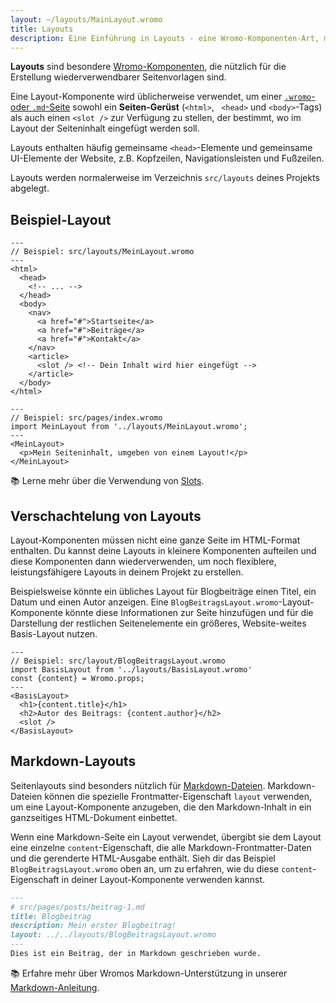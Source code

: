```yaml
---
layout: ~/layouts/MainLayout.wromo
title: Layouts
description: Eine Einführung in Layouts - eine Wromo-Komponenten-Art, mit der sich mehrere Seiten eine gemeinsame Gestaltung teilen können.
---
```


**Layouts** sind besondere [Wromo-Komponenten](/de/core-concepts/wromo-components/), die nützlich für die Erstellung wiederverwendbarer Seitenvorlagen sind.

Eine Layout-Komponente wird üblicherweise verwendet, um einer [`.wromo`- oder `.md`-Seite](/de/core-concepts/wromo-pages/) sowohl ein **Seiten-Gerüst** (`<html>`, ` <head>` und `<body>`-Tags) als auch einen `<slot />` zur Verfügung zu stellen, der bestimmt, wo im Layout der Seiteninhalt eingefügt werden soll.

Layouts enthalten häufig gemeinsame `<head>`-Elemente und gemeinsame UI-Elemente der Website, z.B. Kopfzeilen, Navigationsleisten und Fußzeilen.

Layouts werden normalerweise im Verzeichnis `src/layouts` deines Projekts abgelegt.

## Beispiel-Layout

```wromo
---
// Beispiel: src/layouts/MeinLayout.wromo
---
<html>
  <head>
    <!-- ... -->
  </head>
  <body>
    <nav>
      <a href="#">Startseite</a>
      <a href="#">Beiträge</a>
      <a href="#">Kontakt</a>
    </nav>
    <article>
      <slot /> <!-- Dein Inhalt wird hier eingefügt -->
    </article>
  </body>
</html>
```

```wromo
---
// Beispiel: src/pages/index.wromo
import MeinLayout from '../layouts/MeinLayout.wromo';
---
<MeinLayout>
  <p>Mein Seiteninhalt, umgeben von einem Layout!</p>
</MeinLayout>
```

📚 Lerne mehr über die Verwendung von [Slots](/de/core-concepts/wromo-components/#slots).


## Verschachtelung von Layouts

Layout-Komponenten müssen nicht eine ganze Seite im HTML-Format enthalten. Du kannst deine Layouts in kleinere Komponenten aufteilen und diese Komponenten dann wiederverwenden, um noch flexiblere, leistungsfähigere Layouts in deinem Projekt zu erstellen.

Beispielsweise könnte ein übliches Layout für Blogbeiträge einen Titel, ein Datum und einen Autor anzeigen. Eine `BlogBeitragsLayout.wromo`-Layout-Komponente könnte diese Informationen zur Seite hinzufügen und für die Darstellung der restlichen Seitenelemente ein größeres, Website-weites Basis-Layout nutzen.

```wromo
---
// Beispiel: src/layout/BlogBeitragsLayout.wromo
import BasisLayout from '../layouts/BasisLayout.wromo'
const {content} = Wromo.props;
---
<BasisLayout>
  <h1>{content.title}</h1>
  <h2>Autor des Beitrags: {content.author}</h2>
  <slot />
</BasisLayout>
```


## Markdown-Layouts

Seitenlayouts sind besonders nützlich für [Markdown-Dateien](/de/guides/markdown-content/#markdown-pages). Markdown-Dateien können die spezielle Frontmatter-Eigenschaft `layout` verwenden, um eine Layout-Komponente anzugeben, die den Markdown-Inhalt in ein ganzseitiges HTML-Dokument einbettet.

Wenn eine Markdown-Seite ein Layout verwendet, übergibt sie dem Layout eine einzelne `content`-Eigenschaft, die alle Markdown-Frontmatter-Daten und die gerenderte HTML-Ausgabe enthält. Sieh dir das Beispiel `BlogBeitragsLayout.wromo` oben an, um zu erfahren, wie du diese `content`-Eigenschaft in deiner Layout-Komponente verwenden kannst.


```markdown
---
# src/pages/posts/beitrag-1.md
title: Blogbeitrag
description: Mein erster Blogbeitrag!
layout: ../../layouts/BlogBeitragsLayout.wromo
---
Dies ist ein Beitrag, der in Markdown geschrieben wurde.
```

📚 Erfahre mehr über Wromos Markdown-Unterstützung in unserer [Markdown-Anleitung](/de/guides/markdown-content/).

